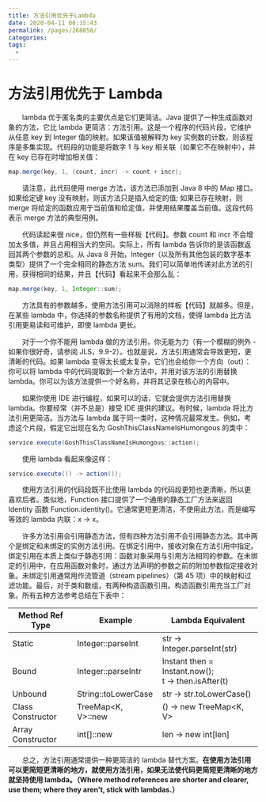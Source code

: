```yaml
---
title: 方法引用优先于Lambda
date: 2020-04-11 00:15:43
permalink: /pages/268858/
categories:
tags:
  - 
---
```

# 方法引用优先于 Lambda

&emsp;&emsp;lambda 优于匿名类的主要优点是它们更简洁。Java 提供了一种生成函数对象的方法，它比 lambda 更简洁：方法引用。这是一个程序的代码片段，它维护从任意 key 到 Integer 值的映射。如果该值被解释为 key 实例数的计数，则该程序是多集实现。代码段的功能是将数字 1 与 key 相关联（如果它不在映射中），并在 key 已存在时增加相关值：

```java
map.merge(key, 1, (count, incr) -> count + incr);
```

&emsp;&emsp;请注意，此代码使用 merge 方法，该方法已添加到 Java 8 中的 Map 接口。如果给定键 key 没有映射，则该方法只是插入给定的值; 如果已存在映射，则 merge 将给定的函数应用于当前值和给定值，并使用结果覆盖当前值。这段代码表示 merge 方法的典型用例。

&emsp;&emsp;代码读起来很 nice，但仍然有一些样板【代码】。参数 count 和 incr 不会增加太多值，并且占用相当大的空间。实际上，所有 lambda 告诉你的是该函数返回其两个参数的总和。从 Java 8 开始，Integer（以及所有其他包装的数字基本类型）提供了一个完全相同的静态方法 sum。我们可以简单地传递对此方法的引用，获得相同的结果，并且【代码】看起来不会那么乱：

```java
map.merge(key, 1, Integer::sum);
```

&emsp;&emsp;方法具有的参数越多，使用方法引用可以消除的样板【代码】就越多。但是，在某些 lambda 中，你选择的参数名称提供了有用的文档，使得 lambda 比方法引用更易读和可维护，即使 lambda 更长。

&emsp;&emsp;对于一个你不能用 lambda 做的方法引用，你无能为力（有一个模糊的例外 - 如果你很好奇，请参阅 JLS，9.9-2）。也就是说，方法引用通常会导致更短，更清晰的代码。如果 lambda 变得太长或太复杂，它们也会给你一个方向（out）：你可以将 lambda 中的代码提取到一个新方法中，并用对该方法的引用替换 lambda。你可以为该方法提供一个好名称，并将其记录在核心的内容中。

&emsp;&emsp;如果你使用 IDE 进行编程，如果可以的话，它就会提供方法引用替换 lambda。你要经常（并不总是）接受 IDE 提供的建议。有时候，lambda 将比方法引用更简洁。当方法与 lambda 属于同一类时，这种情况最常发生。例如，考虑这个片段，假定它出现在名为 GoshThisClassNameIsHumongous 的类中：

```java
service.execute(GoshThisClassNameIsHumongous::action);
```

&emsp;&emsp;使用 lambda 看起来像这样：

```java
service.execute(() -> action());
```

&emsp;&emsp;使用方法引用的代码段既不比使用 lambda 的代码段更短也更清晰，所以更喜欢后者。类似地，Function 接口提供了一个通用的静态工厂方法来返回 Identity 函数 Function.identity()。它通常更短更清洁，不使用此方法，而是编写等效的 lambda 内联：x -> x。

&emsp;&emsp;许多方法引用会引用静态方法，但有四种方法引用不会引用静态方法。其中两个是绑定和未绑定的实例方法引用。在绑定引用中，接收对象在方法引用中指定。绑定引用在本质上类似于静态引用：函数对象采用与引用方法相同的参数。在未绑定的引用中，在应用函数对象时，通过方法声明的参数之前的附加参数指定接收对象。未绑定引用通常用作流管道（stream pipelines）（第 45 项）中的映射和过滤功能。最后，对于类和数组，有两种构造函数引用。构造函数引用充当工厂对象。所有五种方法参考总结在下表中：

| Method Ref Type   | Example             | Lambda Equivalent                                      |
| ----------------- | ------------------- | ------------------------------------------------------ |
| Static            | Integer::parseInt   | str -> Integer.parseInt(str)                           |
| Bound             | Integer::parseIntr  | Instant then = Instant.now();<br> t -> then.isAfter(t) |
| Unbound           | String::toLowerCase | str -> str.toLowerCase()                               |
| Class Constructor | TreeMap<K, V>::new  | () -> new TreeMap<K, V>                                |
| Array Constructor | int[]::new          | len -> new int\[len\]                                  |

&emsp;&emsp;总之，方法引用通常提供一种更简洁的 lambda 替代方案。**在使用方法引用可以更简短更清晰的地方，就使用方法引用，如果无法使代码更简短更清晰的地方就坚持使用 lambda。（Where method references are shorter and clearer, use them; where they aren’t, stick with lambdas.）**

